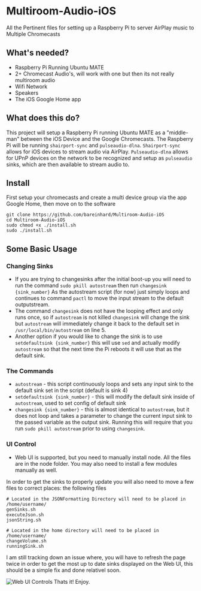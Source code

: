 # Multiroom-Audio-iOS
All the Pertinent files for setting up a Raspberry Pi to server AirPlay music to Multiple Chromecasts

## What's needed?
* Raspberry Pi Running Ubuntu MATE
* 2+ Chromecast Audio's, will work with one but then its not really multiroom audio
* Wifi Network
* Speakers
* The iOS Google Home app

## What does this do?
This project will setup a Raspberry Pi running Ubuntu MATE as a "middle-man" between the iOS Device and the Google Chromecasts. The Raspberry Pi will be running `shairport-sync` and `pulseaudio-dlna`. `Shairport-sync` allows for iOS devices to stream audio via AirPlay. `Pulseaudio-dlna` allows for UPnP devices on the network to be recognized and setup as `pulseaudio` sinks, which are then available to stream audio to.

## Install

First setup your chromecasts and create a multi device group via the app Google Home, then move on to the software

```
git clone https://github.com/bareinhard/Multiroom-Audio-iOS
cd Multiroom-Audio-iOS
sudo chmod +x ./install.sh
sudo ./install.sh
```

## Some Basic Usage

### Changing Sinks
* If you are trying to changesinks after the initial boot-up you will need to run the command `sudo pkill autostream` then run `changesink {sink_number}` As the autostream script (for now) just simply loops and continues to command `pactl` to move the input stream to the default outputstream.
* The command `changesink` does not have the looping effect and only runs once, so if `autostream` is not killed `changesink` will change the sink but `autostream` will immediately change it back to the default set in `/usr/local/bin/autostream` on line 5.
* Another option if you would like to change the sink is to use `setdefaultsink {sink_number}` this will use `sed` and actually modify `autostream` so that the next time the Pi reboots it will use that as the default sink.
### The Commands
* `autostream` - this script continuously loops and sets any input sink to the default sink set in the script (default is sink 4)
* `setdefaultsink {sink_number}` - this will modify the default sink inside of `autostream`, used to set config of default sink
* `changesink {sink_number}` - this is almost identical to `autostream`, but it does not loop and takes a parameter to change the current input sink to the passed variable as the output sink. Running this will require that you run `sudo pkill autostream` prior to using `changesink`.
### UI Control
* Web UI is supported, but you need to manually install node. All the files are in the node folder. You may also need to install a few modules manually as well.

In order to get the sinks to properly update you will also need to move a few files to correct places:
the following files

```
# Located in the JSONFormatting Directory will need to be placed in /home/username/
genSinks.sh
executeJson.sh
jsonString.sh

# Located in the home directory will need to be placed in /home/username/
changeVolume.sh
runningSink.sh

```

I am still tracking down an issue where, you will have to refresh the page twice in order to get the most up to date sinks displayed on the Web UI, this should be a simple fix and done relativel soon.


![Web UI Controls](https://scontent-lax3-2.cdninstagram.com/t51.2885-15/e35/17267738_399689447076638_779634115816194048_n.jpg)
Thats it! Enjoy.
